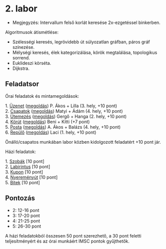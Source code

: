 # 2\. labor

- Megjegyzés: Intervallum felső korlát keresése 2x-ezgetéssel binkerben.

Algoritmusok átismétlése:

- Szélességi keresés, legrövidebb út súlyozatlan gráfban, páros gráf színezése.
- Mélységi keresés, élek kategorizálása, körök megtalálása, topologikus sorrend.
- Euklideszi körséta.
- Dijkstra.

## Feladatsor

Órai feladatok és mintamegoldások:

1\. [Üzenet](./ora1-uzenet/) ([megoldás](./ora1-uzenet/uzenet.cpp)) P. Ákos + Lilla (3. hely, +10 pont)    
2\. [Csapatok](./ora2-csapatok/) ([megoldás](./ora2-csapatok/csapatok.cpp)) Matyi + Ádám (4. hely, +10 pont)  
3\. [Ütemezés](./ora3-utemezes/) ([megoldás](./ora3-utemezes/utemezes.cpp)) Gergő + Hanga (2. hely, +10 pont)  
4\. [Körút](./ora4-korut/) ([megoldás](./ora4-korut/korut.cpp)) Beni + Kitti (+7 pont)  
5\. [Posta](./ora5-posta/) ([megoldás](./ora5-posta/posta.cpp)) A. Ákos + Balázs (4. hely, +10 pont)  
6\. [Repülő](./ora6-repulo/) ([megoldás](./ora6-repulo/repulo.cpp)) Laci (1. hely, +10 pont)  

Önálló/csapatos munkában labor közben kidolgozott feladatért +10 pont jár.

Házi feladatok:

1\. [Szobák](./hf1-szobak/) [10 pont]  
2\. [Labirintus](./hf2-labirintus/) [10 pont]  
3\. [Kupon](./hf3-kupon/) [10 pont]  
4\. [Nyereményút](./hf4-nyeremenyut/) [10 pont]  
5\. [Bitek](./hf5-bitek/)  [10 pont]

## Pontozás

- 2: 12-16 pont
- 3: 17-20 pont
- 4: 21-25 pont
- 5: 26-30 pont

A házi feladatokból összesen 50 pont szerezhető, a 30 pont feletti teljesítményért és az órai munkáért IMSC pontok gyűjthetők.
